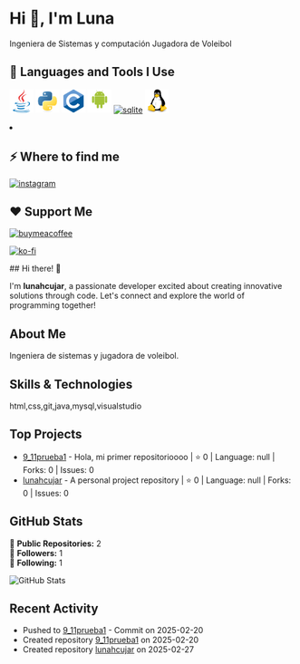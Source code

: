 <h1>Hi 👋, I'm Luna</h1>
<p>Ingeniera de Sistemas y computación Jugadora de Voleibol </p>
<h2>🚀 Languages and Tools I Use</h2>
<p><a target="_blank" href="https://raw.githubusercontent.com/devicons/devicon/master/icons/java/java-original.svg" style="display: inline-block;"><img src="https://raw.githubusercontent.com/devicons/devicon/master/icons/java/java-original.svg" alt="java" width="42" height="42" /></a>
<a target="_blank" href="https://raw.githubusercontent.com/devicons/devicon/master/icons/python/python-original.svg" style="display: inline-block;"><img src="https://raw.githubusercontent.com/devicons/devicon/master/icons/python/python-original.svg" alt="python" width="42" height="42" /></a>
<a target="_blank" href="https://raw.githubusercontent.com/devicons/devicon/master/icons/c/c-original.svg" style="display: inline-block;"><img src="https://raw.githubusercontent.com/devicons/devicon/master/icons/c/c-original.svg" alt="c" width="42" height="42" /></a>
<a target="_blank" href="https://raw.githubusercontent.com/devicons/devicon/master/icons/android/android-original-wordmark.svg" style="display: inline-block;"><img src="https://raw.githubusercontent.com/devicons/devicon/master/icons/android/android-original-wordmark.svg" alt="android" width="42" height="42" /></a>
<a target="_blank" href="https://www.vectorlogo.zone/logos/sqlite/sqlite-icon.svg" style="display: inline-block;"><img src="https://www.vectorlogo.zone/logos/sqlite/sqlite-icon.svg" alt="sqlite" width="42" height="42" /></a>
<a target="_blank" href="https://raw.githubusercontent.com/devicons/devicon/master/icons/linux/linux-original.svg" style="display: inline-block;"><img src="https://raw.githubusercontent.com/devicons/devicon/master/icons/linux/linux-original.svg" alt="linux" width="42" height="42" /></a></p>
<li><a target="_blank" href=""></a></li>
<h2>⚡️ Where to find me</h2>
<p><a target="_blank" href="https://www.instagram.com/lunahcujar" style="display: inline-block;"><img src="https://img.shields.io/badge/instagram-logo?style=for-the-badge&logo=instagram&logoColor=white&color=%23F35369" alt="instagram" /></a></p>
<h2>❤️ Support Me</h2>
<p><p>
<a href="https://www.buymeacoffee.com/lunahcujar">
<img src="https://cdn.buymeacoffee.com/buttons/v2/default-yellow.png" width="160" alt="buymeacoffee" />
</a>
</p>
<p>
<a href="https://www.ko-fi.com/lunahcujar">
<img src="https://cdn.ko-fi.com/cdn/kofi3.png?v=3" width="160" alt="ko-fi" />
</a>
</p>
</p>
## Hi there! 👋

I'm **lunahcujar**, a passionate developer excited about creating innovative solutions through code. Let's connect and explore the world of programming together!

## About Me

Ingeniera de sistemas y jugadora de voleibol.

## Skills & Technologies

html,css,git,java,mysql,visualstudio

## Top Projects

- [9_11prueba1](https://github.com/lunahcujar/9_11prueba1) - Hola, mi primer repositorioooo | ⭐ 0 | Language: null | Forks: 0 | Issues: 0
- [lunahcujar](https://github.com/lunahcujar/lunahcujar) - A personal project repository | ⭐ 0 | Language: null | Forks: 0 | Issues: 0

## GitHub Stats

🌟 **Public Repositories:** 2  
👥 **Followers:** 1  
👤 **Following:** 1  

![GitHub Stats](https://github-readme-stats.vercel.app/api?username=lunahcujar&show_icons=true&theme=radical)

## Recent Activity

- Pushed to [9_11prueba1](https://github.com/lunahcujar/9_11prueba1) - Commit on 2025-02-20  
- Created repository [9_11prueba1](https://github.com/lunahcujar/9_11prueba1) on 2025-02-20  
- Created repository [lunahcujar](https://github.com/lunahcujar/lunahcujar) on 2025-02-27



